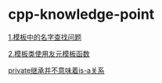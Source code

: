 # cpp-knowledge-point

[1.模板中的名字查找问题](https://www.cnblogs.com/catch/p/3751353.html)

[2.模板类使用友元模板函数](http://blog.sina.com.cn/s/blog_7c2c21230100svc3.html)

[private继承并不意味着is-a关系](https://blog.csdn.net/yuchenshu89757/article/details/52262737)